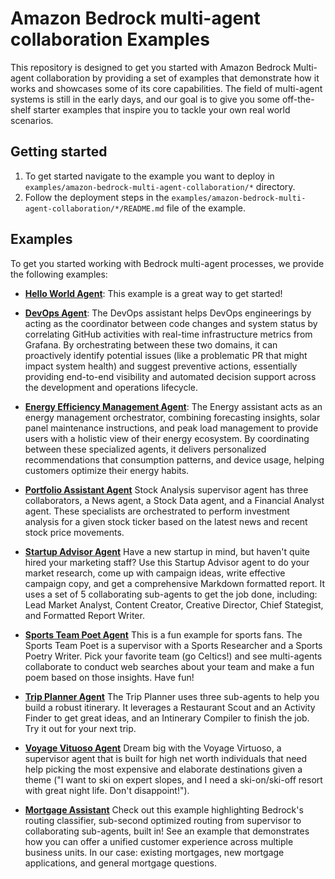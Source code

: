 # Amazon Bedrock multi-agent collaboration Examples

This repository is designed to get you started with Amazon Bedrock Multi-agent collaboration by providing a set of examples that demonstrate how it works and showcases some of its core capabilities. The field of multi-agent systems is still in the early days, and our goal is to give you some off-the-shelf starter examples that inspire you to tackle your own real world scenarios.

## Getting started

1. To get started navigate to the example you want to deploy in `examples/amazon-bedrock-multi-agent-collaboration/*` directory.
2. Follow the deployment steps in the `examples/amazon-bedrock-multi-agent-collaboration/*/README.md` file of the example.

## Examples

To get you started working with Bedrock multi-agent processes, we provide the following examples:

- **[Hello World Agent](/examples/amazon-bedrock-multi-agent-collaboration/00_hello_world_agent/)**: This example is a great way to get started! 

- **[DevOps Agent](/examples/amazon-bedrock-multi-agent-collaboration/devops_agent/)**: The DevOps assistant helps DevOps engineerings by acting as the coordinator between code changes and system status by correlating GitHub activities with real-time infrastructure metrics from Grafana. By orchestrating between these two domains, it can proactively identify potential issues (like a problematic PR that might impact system health) and suggest preventive actions, essentially providing end-to-end visibility and automated decision support across the development and operations lifecycle.

- **[Energy Efficiency Management Agent](/examples/amazon-bedrock-multi-agent-collaboration/energy_efficiency_management_agent/)**: The Energy assistant acts as an energy management orchestrator, combining forecasting insights, solar panel maintenance instructions, and peak load management to provide users with a holistic view of their energy ecosystem. By coordinating between these specialized agents, it delivers personalized recommendations that consumption patterns, and device usage, helping customers optimize their energy habits.

- **[Portfolio Assistant Agent](/examples/amazon-bedrock-multi-agent-collaboration/portfolio_assistant_agent/)** Stock Analysis supervisor agent has three collaborators, a News agent, a Stock Data agent, and a Financial Analyst agent. These specialists are orchestrated to perform investment analysis for a given stock ticker based on the latest news and recent stock price movements.

- **[Startup Advisor Agent](/examples/amazon-bedrock-multi-agent-collaboration/startup_advisor_agent/)** Have a new startup in mind, but haven't quite hired your marketing staff? Use this Startup Advisor agent to do your market research, come up with campaign ideas, write effective campaign copy, and get a comprehensive Markdown formatted report. It uses a set of 5 collaborating sub-agents to get the job done, including: Lead Market Analyst, Content Creator, Creative Director, Chief Stategist, and Formatted Report Writer.

- **[Sports Team Poet Agent](/examples/amazon-bedrock-multi-agent-collaboration/team_poems_agent/)** This is a fun example for sports fans. The Sports Team Poet is a supervisor with a Sports Researcher and a Sports Poetry Writer. Pick your favorite team (go Celtics!) and see multi-agents collaborate to conduct web searches about your team and make a fun poem based on those insights. Have fun!

- **[Trip Planner Agent](/examples/amazon-bedrock-multi-agent-collaboration/trip_planner_agent/)** The Trip Planner uses three sub-agents to help you build a robust itinerary. It leverages a Restaurant Scout and an Activity Finder to get great ideas, and an Intinerary Compiler to finish the job. Try it out for your next trip.

- **[Voyage Vituoso Agent](/examples/amazon-bedrock-multi-agent-collaboration/voyage_virtuoso_agent/)** Dream big with the Voyage Virtuoso, a supervisor agent that is built for high net worth individuals that need help picking the most expensive and elaborate destinations given a theme ("I want to ski on expert slopes, and I need a ski-on/ski-off resort with great night life. Don't disappoint!").

- **[Mortgage Assistant](/examples/amazon-bedrock-multi-agent-collaboration/mortgage_assistant/)** Check out this
example highlighting Bedrock's routing classifier, sub-second optimized routing from supervisor to collaborating
sub-agents, built in! See an example that demonstrates how you can offer a unified customer experience across
multiple business units. In our case: existing mortgages, new mortgage applications, and general mortgage questions.

